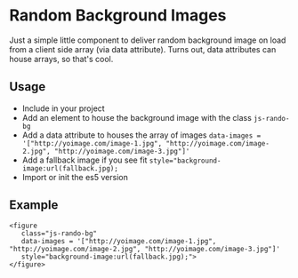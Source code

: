 # Random Background Images

Just a simple little component to deliver random background image on load from a client side array (via data attribute).
Turns out, data attributes can house arrays, so that's cool.

## Usage

- Include in your project
- Add an element to house the background image with the class `js-rando-bg`
- Add a data attribute to houses the array of images `data-images = '["http://yoimage.com/image-1.jpg", "http://yoimage.com/image-2.jpg", "http://yoimage.com/image-3.jpg"]'`
- Add a fallback image if you see fit `style="background-image:url(fallback.jpg);`
- Import or init the es5 version

## Example
```
<figure
   class="js-rando-bg"
   data-images = '["http://yoimage.com/image-1.jpg", "http://yoimage.com/image-2.jpg", "http://yoimage.com/image-3.jpg"]'
   style="background-image:url(fallback.jpg);">
</figure>
```
